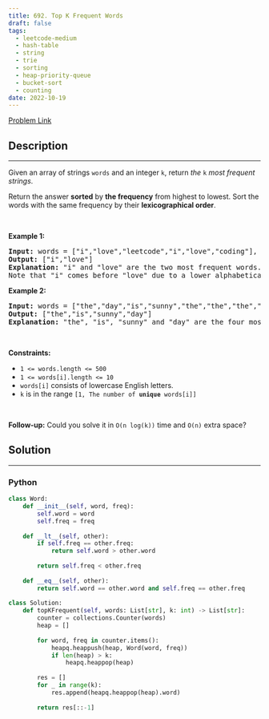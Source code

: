 ```yaml
---
title: 692. Top K Frequent Words
draft: false
tags: 
  - leetcode-medium
  - hash-table
  - string
  - trie
  - sorting
  - heap-priority-queue
  - bucket-sort
  - counting
date: 2022-10-19
---
```


[Problem Link](https://leetcode.com/problems/top-k-frequent-words/)

## Description

---
<p>Given an array of strings <code>words</code> and an integer <code>k</code>, return <em>the </em><code>k</code><em> most frequent strings</em>.</p>

<p>Return the answer <strong>sorted</strong> by <strong>the frequency</strong> from highest to lowest. Sort the words with the same frequency by their <strong>lexicographical order</strong>.</p>

<p>&nbsp;</p>
<p><strong class="example">Example 1:</strong></p>

<pre>
<strong>Input:</strong> words = [&quot;i&quot;,&quot;love&quot;,&quot;leetcode&quot;,&quot;i&quot;,&quot;love&quot;,&quot;coding&quot;], k = 2
<strong>Output:</strong> [&quot;i&quot;,&quot;love&quot;]
<strong>Explanation:</strong> &quot;i&quot; and &quot;love&quot; are the two most frequent words.
Note that &quot;i&quot; comes before &quot;love&quot; due to a lower alphabetical order.
</pre>

<p><strong class="example">Example 2:</strong></p>

<pre>
<strong>Input:</strong> words = [&quot;the&quot;,&quot;day&quot;,&quot;is&quot;,&quot;sunny&quot;,&quot;the&quot;,&quot;the&quot;,&quot;the&quot;,&quot;sunny&quot;,&quot;is&quot;,&quot;is&quot;], k = 4
<strong>Output:</strong> [&quot;the&quot;,&quot;is&quot;,&quot;sunny&quot;,&quot;day&quot;]
<strong>Explanation:</strong> &quot;the&quot;, &quot;is&quot;, &quot;sunny&quot; and &quot;day&quot; are the four most frequent words, with the number of occurrence being 4, 3, 2 and 1 respectively.
</pre>

<p>&nbsp;</p>
<p><strong>Constraints:</strong></p>

<ul>
	<li><code>1 &lt;= words.length &lt;= 500</code></li>
	<li><code>1 &lt;= words[i].length &lt;= 10</code></li>
	<li><code>words[i]</code> consists of lowercase English letters.</li>
	<li><code>k</code> is in the range <code>[1, The number of <strong>unique</strong> words[i]]</code></li>
</ul>

<p>&nbsp;</p>
<p><strong>Follow-up:</strong> Could you solve it in <code>O(n log(k))</code> time and <code>O(n)</code> extra space?</p>


## Solution

---
### Python
``` py title='top-k-frequent-words'
class Word:
    def __init__(self, word, freq):
        self.word = word
        self.freq = freq
    
    def __lt__(self, other):
        if self.freq == other.freq:
            return self.word > other.word
        
        return self.freq < other.freq
    
    def __eq__(self, other):
        return self.word == other.word and self.freq == other.freq
    
class Solution:
    def topKFrequent(self, words: List[str], k: int) -> List[str]:
        counter = collections.Counter(words)
        heap = []
        
        for word, freq in counter.items():
            heapq.heappush(heap, Word(word, freq))
            if len(heap) > k:
                heapq.heappop(heap)
        
        res = []
        for _ in range(k):
            res.append(heapq.heappop(heap).word)
        
        return res[::-1]
```

